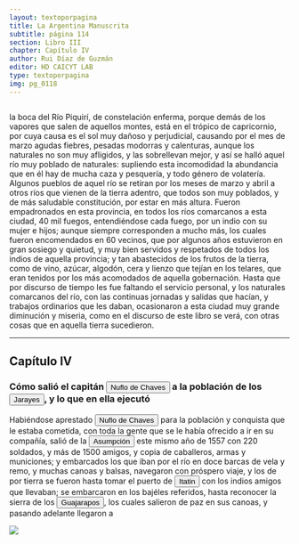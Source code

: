 ```yaml
---
layout: textoporpagina
title: La Argentina Manuscrita
subtitle: página 114
section: Libro III
chapter: Capítulo IV
author: Rui Díaz de Guzmán
editor: HD CAICYT LAB
type: textoporpagina
img: pg_0118
---
```


<div class="row">
    <div class="column">
<p>la boca del Río Piquirí, de constelación enferma, porque demás de los vapores que salen de aquellos montes, está en el trópico de capricornio, por cuya causa es el sol muy dañoso y perjudicial, causando por el mes de marzo agudas fiebres, pesadas modorras y calenturas, aunque los naturales no son muy afligidos, y las sobrellevan mejor, y así se halló aquel río muy poblado de naturales: supliendo esta incomodidad la abundancia que en él hay de mucha caza y pesquería, y todo género de volatería. Algunos pueblos de aquel río se retiran por los meses de marzo y abril a otros ríos que vienen de la tierra adentro, que todos son muy poblados, y de más saludable constitución, por estar en más altura. Fueron empadronados en esta provincia, en todos los ríos comarcanos a esta ciudad, 40 mil fuegos, entendiéndose cada fuego, por un indio con su mujer e hijos; aunque siempre corresponden a mucho más, los cuales fueron encomendados en 60 vecinos, que por algunos años estuvieron en gran sosiego y quietud, y muy bien servidos y respetados de todos los indios de aquella provincia; y tan abastecidos de los frutos de la tierra, como de vino, azúcar, algodón, cera y lienzo que tejían en los telares, que eran tenidos por los más acomodados de aquella gobernación. Hasta que por discurso de tiempo les fue faltando el servicio personal, y los naturales comarcanos del río, con las continuas jornadas y salidas que hacían, y trabajos ordinarios que les daban, ocasionaron a esta ciudad muy grande diminución y miseria, como en el discurso de este libro se verá, con otras cosas que en aquella tierra sucedieron.</p><hr><h2>Capítulo IV</h2><h3>Cómo salió el capitán <button class="balloon" data-balloon-pos="up" data-balloon-length="large" data-balloon="Ñuflo de Chaves nació en Santa Cruz de la Sierra, de Extremadura, en 1518. Llegó a territorio americano con el segundo adelantado del Río de la Plata, Don Alvar Núñez Cabeza de Vaca. Cuando la flota llega al puerto de Santa Catalina en el año 1541, ya ostentaba el grado de Capitán. Cuando el gobernador Martínez de Irala le encomienda fundar al norte de Asunción, Chaves se convierte así en General. El 26 de febrero de 1561 fundó Santa Cruz de la Sierra a orillas del arroyo Sutó. Después de fundada Santa Cruz de la Sierra, Ñuflo de Chaves se dirige a Asunción, en 1564,  para recoger a su familia. En 1550 se había casado con Doña Elvira Manrique, hija de don Francisco de Mendoza, gobernador del Río de la Plata, con quien tuvo cinco hijos: Francisco y Alvaro, ambos militares; María, Catalina y Elvira; las dos menores monjas y la mayor se casó en 1574 con un soldado de apellido Ossorio. El nieto de Ñuflo, Cap. Francisco Ossorio de Chaves, estuvo como Alcalde durante la traslación de  la ciudad, hasta su asiento definitivo a orillas del Piraí (1621).">Nuflo de Chaves</button> a la población de los <button class="balloon" data-balloon-pos="up" data-balloon-length="large" data-balloon="Los guató (una sociedad nativa que habiataba el Gran Pantanal) eran habitualmente referidos en las fuentes coloniales como Xarajes.">Jarayes</button>, y lo que en ella ejecutó</h3><p>Habiéndose aprestado <button class="balloon" data-balloon-pos="up" data-balloon-length="large" data-balloon="Ñuflo de Chaves nació en Santa Cruz de la Sierra, de Extremadura, en 1518. Llegó a territorio americano con el segundo adelantado del Río de la Plata, Don Alvar Núñez Cabeza de Vaca. Cuando la flota llega al puerto de Santa Catalina en el año 1541, ya ostentaba el grado de Capitán. Cuando el gobernador Martínez de Irala le encomienda fundar al norte de Asunción, Chaves se convierte así en General. El 26 de febrero de 1561 fundó Santa Cruz de la Sierra a orillas del arroyo Sutó. Después de fundada Santa Cruz de la Sierra, Ñuflo de Chaves se dirige a Asunción, en 1564,  para recoger a su familia. En 1550 se había casado con Doña Elvira Manrique, hija de don Francisco de Mendoza, gobernador del Río de la Plata, con quien tuvo cinco hijos: Francisco y Alvaro, ambos militares; María, Catalina y Elvira; las dos menores monjas y la mayor se casó en 1574 con un soldado de apellido Ossorio. El nieto de Ñuflo, Cap. Francisco Ossorio de Chaves, estuvo como Alcalde durante la traslación de  la ciudad, hasta su asiento definitivo a orillas del Piraí (1621).">Nuflo de Chaves</button> para la población y conquista que le estaba cometida, con toda la gente que se le había ofrecido a ir en su compañía, salió de la <a href="https://recogito.pelagios.org/document/wzqxhk0h3vpikm/part/1/edit#bbfa1dbd-370d-435a-a990-cf0fc9c570c6" target="_blank"><button class="balloon" data-balloon-pos="up" data-balloon-length="large" data-balloon="Asunción del Paraguay.">Asumpción</button></a> este mismo año de 1557 con 220 soldados, y más de 1500 amigos, y copia de caballeros, armas y municiones; y embarcados los que iban por el río en doce barcas de vela y remo, y muchas canoas y balsas, navegaron con próspero viaje, y los de por tierra se fueron hasta tomar el puerto de <a href="https://recogito.pelagios.org/document/wzqxhk0h3vpikm/part/1/edit#fbad4015-ccbb-41eb-b498-e8b9efa2737d" target="_blank"><button class="balloon" data-balloon-pos="up" data-balloon-length="large" data-balloon="Itatín (Itatim en idioma portugués) o Itatí fue una región histórico geográfica del Imperio español coincidente, luego de las sangrientas invasiones lusobrasileñas con la parte sur del actual estado de Mato Grosso del Sur, que formó parte del Imperio español como un territorio perteneciente a la gobernación del Río de la Plata y del Paraguay hasta su división en 1617, fecha a partir de la cual quedó incluida en la gobernación del Paraguay, llamada inicialmente Gobernación del Guayrá. Los límites de la región de Itatín eran: al este la sierra de Amambay, al oeste el río Paraguay, al sur el río Apa y al norte el río Tacuarí. Ya desde el s. XVIII gran parte del Itatín quedó en poder de Brasil (entonces el Brasil portugués) y tras la Guerra de la Triple Alianza toda la región pasó a estar bajo el dominio brasileño.">Itatin</button></a> con los indios amigos que llevaban; se embarcaron en los bajéles referidos, hasta reconocer la sierra de los <button class="balloon" data-balloon-pos="up" data-balloon-length="large" data-balloon="Dentro del tronco guaycurú es posible delimitar un grupo norte o guaycurú del norte, la tribu más septentrional de la familia era la de los guachí o guasarapo de la región del alto Paraguay, a los que Azara calificaba, a fines del siglo XVIII, de &quot;íntimos y antiguos aliados&quot; de los mbayas. Schmidl y Ruy Diaz de Guzmán los ubican, en los inicios de la conquista, al norte de los payaguas, de quienes eran enemigos, y les dan el nombre de guajarapos; siendo guachié el que les daban los mbayas. En época de Azara su centro estaba en el río Guachie o Miranda, afluente del este del Paraguay, y a pesar de no ser más de 60 guerreros conservaban su belicosidad. Para mediados del siglo XIX estaban casi extinguidos.">Guajarapos</button>, los cuales salieron de paz en sus canoas, y pasando adelante llegaron a </p></div>

<div class="column">
<a href="{{site.baseurl}}/assets/img/argentina_manuscrita/{{page.img}}.jpg"><img src="{{site.baseurl}}/assets/img/argentina_manuscrita/{{page.img}}.jpg"></a>
</div>
</div>